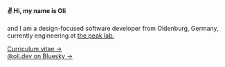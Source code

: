 #### ✌️ Hi, my name is Oli

and I am a design-focused software developer from Oldenburg, Germany, currently engineering at [the peak lab.](https://www.thepeaklab.com)

[Curriculum vitae →](https://read.cv/oli)  
[@oli.dev on Bluesky →](https://bsky.app/profile/oli.dev)
